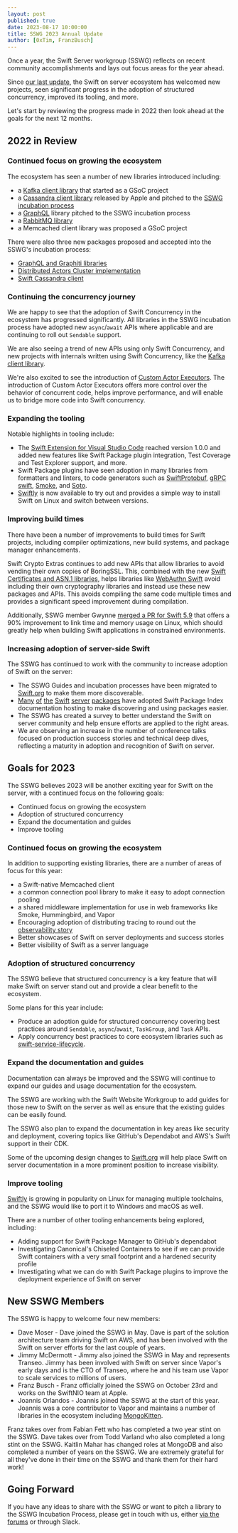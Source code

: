 ```yaml
---
layout: post
published: true
date: 2023-08-17 10:00:00
title: SSWG 2023 Annual Update
author: [0xTim, FranzBusch]
---
```


Once a year, the Swift Server workgroup (SSWG) reflects on recent community accomplishments and lays out focus areas for the year ahead.

Since [our last update](/blog/sswg-update/), the Swift on server ecosystem has welcomed new projects, seen significant progress in the adoption of structured concurrency, improved its tooling, and more.

Let's start by reviewing the progress made in 2022 then look ahead at the goals for the next 12 months.

## 2022 in Review

### Continued focus on growing the ecosystem

The ecosystem has seen a number of new libraries introduced including:

* a [Kafka client library](https://github.com/swift-server/swift-kafka-gsoc) that started as a GSoC project
* a [Cassandra client library](https://github.com/apple/swift-cassandra-client) released by Apple and pitched to the [SSWG incubation process](/sswg/incubation-process.html)
* a [GraphQL](https://github.com/GraphQLSwift/GraphQL) library pitched to the SSWG incubation process
* a [RabbitMQ library](https://github.com/funcmike/rabbitmq-nio)
* a Memcached client library was proposed a GSoC project

There were also three new packages proposed and accepted into the SSWG's incubation process:

* [GraphQL and Graphiti libraries](https://github.com/swift-server/sswg/blob/main/proposals/0019-graphql.md)
* [Distributed Actors Cluster implementation](https://github.com/swift-server/sswg/blob/main/proposals/0020-distributed-actor-cluster.md)
* [Swift Cassandra client](https://github.com/swift-server/sswg/blob/main/proposals/0021-swift-cassandra-client.md)

### Continuing the concurrency journey

We are happy to see that the adoption of Swift Concurrency in the ecosystem has progressed significantly. All libraries in the SSWG incubation process have adopted new `async`/`await` APIs where applicable and are continuing to roll out `Sendable` support.

We are also seeing a trend of new APIs using only Swift Concurrency, and new projects with internals written using Swift Concurrency, like the [Kafka client library](https://github.com/swift-server/swift-kafka-gsoc).

We're also excited to see the introduction of [Custom Actor Executors](https://github.com/apple/swift-evolution/blob/main/proposals/0392-custom-actor-executors.md). The introduction of Custom Actor Executors offers more control over the behavior of concurrent code, helps improve performance, and will enable us to bridge more code into Swift concurrency.

### Expanding the tooling

Notable highlights in tooling include:

* The [Swift Extension for Visual Studio Code](https://marketplace.visualstudio.com/items?itemName=sswg.swift-lang) reached version 1.0.0 and added new features like Swift Package plugin integration, Test Coverage and Test Explorer support, and more.
* Swift Package plugins have seen adoption in many libraries from formatters and linters, to code generators such as [SwiftProtobuf](https://github.com/apple/swift-protobuf/tree/main/Plugins/SwiftProtobufPlugin), [gRPC swift](https://github.com/grpc/grpc-swift/tree/main/Plugins/GRPCSwiftPlugin), [Smoke](https://github.com/amzn/smoke-framework-application-generate/tree/main/Plugins), and [Soto](https://soto.codes/2022/12/build-plugin-experiments.html).
* [Swiftly](https://github.com/swift-server/swiftly) is now available to try out and provides a simple way to install Swift on Linux and switch between versions.

### Improving build times

There have been a number of improvements to build times for Swift projects, including compiler optimizations, new build systems, and package manager enhancements.

Swift Crypto Extras continues to add new APIs that allow libraries to avoid vending their own copies of BoringSSL. This, combined with the new [Swift Certificates and ASN.1 libraries](https://www.swift.org/blog/swift-certificates-and-asn1/), helps libraries like [WebAuthn Swift](https://github.com/swift-server/webauthn-swift) avoid including their own cryptography libraries and instead use these new packages and APIs. This avoids compiling the same code multiple times and provides a significant speed improvement during compilation.

Additionally, SSWG member Gwynne [merged a PR for Swift 5.9](https://github.com/apple/swift/pull/64312) that offers a 90% improvement to link time and memory usage on Linux, which should greatly help when building Swift applications in constrained environments.

### Increasing adoption of server-side Swift

The SSWG has continued to work with the community to increase adoption of Swift on the server:

* The SSWG Guides and incubation processes have been migrated to [Swift.org](http://Swift.org) to make them more discoverable.
* [Many](https://swiftpackageindex.com/swift-server/async-http-client/1.18.0/documentation/asynchttpclient) [of](https://swiftpackageindex.com/swift-server/RediStack/1.5.1/documentation/redistack) [the](https://swiftpackageindex.com/apple/swift-nio/2.58.0/documentation/nio) [Swift](https://swiftpackageindex.com/apple/swift-log/1.5.2/documentation/logging) [server](https://swiftpackageindex.com/apple/swift-metrics/2.4.1/documentation/coremetrics) [packages](https://swiftpackageindex.com/swift-server/swift-aws-lambda-runtime/1.0.0-alpha.1/documentation/awslambdaruntime) have adopted Swift Package Index documentation hosting to make discovering and using packages easier.
* The SSWG has created a survey to better understand the Swift on server community and help ensure efforts are applied to the right areas.
* We are observing an increase in the number of conference talks focused on production success stories and technical deep dives, reflecting a maturity in adoption and recognition of Swift on server.

## Goals for 2023

The SSWG believes 2023 will be another exciting year for Swift on the server, with a continued focus on the following goals:

* Continued focus on growing the ecosystem
* Adoption of structured concurrency
* Expand the documentation and guides
* Improve tooling

### Continued focus on growing the ecosystem

In addition to supporting existing libraries, there are a number of areas of focus for this year:

* a Swift-native Memcached client
* a common connection pool library to make it easy to adopt connection pooling
* a shared middleware implementation for use in web frameworks like Smoke, Hummingbird, and Vapor
* Encouraging adoption of distributing tracing to round out the [observability story](https://swiftpackageindex.com/apple/swift-distributed-tracing/1.0.1/documentation/tracing)
* Better showcases of Swift on server deployments and success stories
* Better visibility of Swift as a server language

### Adoption of structured concurrency

The SSWG believe that structured concurrency is a key feature that will make Swift on server stand out and provide a clear benefit to the ecosystem.

Some plans for this year include:

* Produce an adoption guide for structured concurrency covering best practices around `Sendable`, `async`/`await`, `TaskGroup`, and `Task` APIs.
* Apply concurrency best practices to core ecosystem libraries such as [swift-service-lifecycle](https://github.com/swift-server/swift-service-lifecycle).

### Expand the documentation and guides

Documentation can always be improved and the SSWG will continue to expand our guides and usage documentation for the ecosystem.

The SSWG are working with the Swift Website Workgroup to add guides for those new to Swift on the server as well as ensure that the existing guides can be easily found.

The SSWG also plan to expand the documentation in key areas like security and deployment, covering topics like GitHub's Dependabot and AWS's Swift support in their CDK.

Some of the upcoming design changes to [Swift.org](https://www.swift.org) will help place Swift on server documentation in a more prominent position to increase visibility.

### Improve tooling

[Swiftly](https://github.com/swift-server/swiftly) is growing in popularity on Linux for managing multiple toolchains, and the SSWG would like to port it to Windows and macOS as well.

There are a number of other tooling enhancements being explored, including:

* Adding support for Swift Package Manager to GitHub's dependabot
* Investigating Canonical's Chiseled Containers to see if we can provide Swift containers with a very small footprint and a hardened security profile
* Investigating what we can do with Swift Package plugins to improve the deployment experience of Swift on server

## New SSWG Members

The SSWG is happy to welcome four new members:

* Dave Moser - Dave joined the SSWG in May. Dave is part of the solution architecture team driving Swift on AWS, and has been involved with the Swift on server efforts for the last couple of years.
* Jimmy McDermott - Jimmy also joined the SSWG in May and represents Transeo. Jimmy has been involved with Swift on server since Vapor's early days and is the CTO of Transeo, where he and his team use Vapor to scale services to millions of users.
* Franz Busch - Franz officially joined the SSWG on October 23rd and works on the SwiftNIO team at Apple.
* Joannis Orlandos - Joannis joined the SSWG at the start of this year. Joannis was a core contributor to Vapor and maintains a number of libraries in the ecosystem including [MongoKitten](https://github.com/orlandos-nl/MongoKitten).

Franz takes over from Fabian Fett who has completed a two year stint on the SSWG. Dave takes over from Todd Varland who also completed a long stint on the SSWG. Kaitlin Mahar has changed roles at MongoDB and also completed a number of years on the SSWG. We are extremely grateful for all they've done in their time on the SSWG and thank them for their hard work!

## Going Forward

If you have any ideas to share with the SSWG or want to pitch a library to the SSWG Incubation Process, please get in touch with us, either [via the forums](https://forums.swift.org/new-message?groupname=swift-website-workgroup) or through Slack.